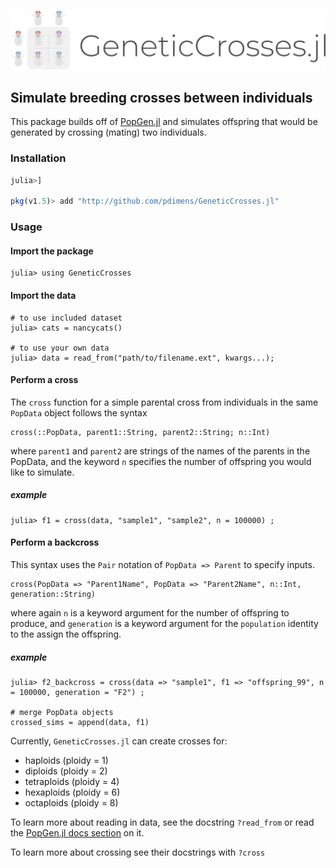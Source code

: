 ![logo](GeneticCrosses.png)

## Simulate breeding crosses between individuals

This package builds off of [PopGen.jl](http://github.com/pdimens/PopGen.jl) and 
simulates offspring that would be generated by crossing (mating) two individuals. 

### Installation
```julia
julia>]

pkg(v1.5)> add "http://github.com/pdimens/GeneticCrosses.jl"
```

### Usage
#### Import the package
```
julia> using GeneticCrosses
```

#### Import the data
```
# to use included dataset
julia> cats = nancycats()

# to use your own data
julia> data = read_from("path/to/filename.ext", kwargs...);
```

#### Perform a cross
The `cross` function for a simple parental cross from individuals in the same `PopData` object follows the syntax
```
cross(::PopData, parent1::String, parent2::String; n::Int)
```
where `parent1` and `parent2` are strings of the names of the parents in the PopData, and the keyword `n` specifies the number of offspring you would like to simulate.

##### example
```
julia> f1 = cross(data, "sample1", "sample2", n = 100000) ;
```

#### Perform a backcross
This syntax uses the `Pair` notation of `PopData => Parent` to specify inputs.
```
cross(PopData => "Parent1Name", PopData => "Parent2Name", n::Int, generation::String)
```
where again `n` is a keyword argument for the number of offspring to produce, and `generation` is a keyword argument for the `population` identity to the assign the offspring.

##### example
``` 
julia> f2_backcross = cross(data => "sample1", f1 => "offspring_99", n = 100000, generation = "F2") ;

# merge PopData objects
crossed_sims = append(data, f1)
```

Currently, `GeneticCrosses.jl` can create crosses for:
- haploids (ploidy = 1)
- diploids (ploidy = 2)
- tetraploids (ploidy = 4) 
- hexaploids (ploidy = 6)
- octaploids (ploidy = 8)

To learn more about reading in data, see the docstring `?read_from` or read the [PopGen.jl docs section](https://pdimens.github.io/PopGen.jl/docs/io/file_import) on it.

To learn more about crossing see their docstrings with `?cross`

